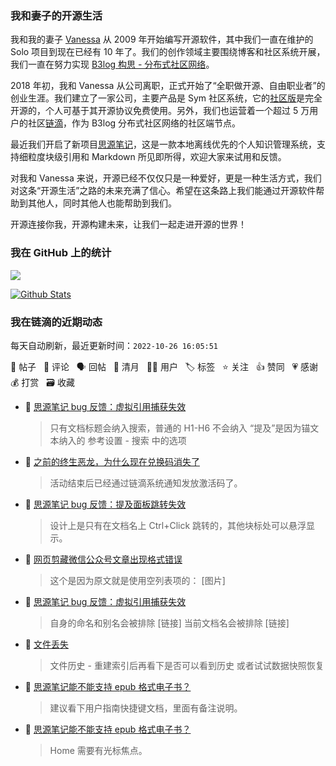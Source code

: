 ### 我和妻子的开源生活

我和我的妻子 [Vanessa](https://github.com/Vanessa219) 从 2009 年开始编写开源软件，其中我们一直在维护的 Solo 项目到现在已经有 10 年了。我们的创作领域主要围绕博客和社区系统开展，我们一直在努力实现 [B3log 构思 - 分布式社区网络](https://ld246.com/article/1546941897596)。

2018 年初，我和 Vanessa 从公司离职，正式开始了“全职做开源、自由职业者”的创业生涯。我们建立了一家公司，主要产品是 Sym 社区系统，它的[社区版](https://github.com/88250/symphony)是完全开源的，个人可基于其开源协议免费使用。另外，我们也运营着一个超过 5 万用户的社区[链滴](https://ld246.com)，作为 B3log 分布式社区网络的社区端节点。

最近我们开启了新项目[思源笔记](https://github.com/siyuan-note/siyuan)，这是一款本地离线优先的个人知识管理系统，支持细粒度块级引用和 Markdown 所见即所得，欢迎大家来试用和反馈。

对我和 Vanessa 来说，开源已经不仅仅只是一种爱好，更是一种生活方式，我们对这条“开源生活”之路的未来充满了信心。希望在这条路上我们能通过开源软件帮助到其他人，同时其他人也能帮助到我们。

开源连接你我，开源构建未来，让我们一起走进开源的世界！

### 我在 GitHub 上的统计

<a title="Hits" target="_blank" href="https://github.com/88250/88250"><img src="https://hits.b3log.org/88250/88250.svg"></a>

[![Github Stats](https://github-readme-stats.vercel.app/api?username=88250&theme=tokyonight&show_icons=true)](https://github.com/88250)

<!--events start -->

### 我在链滴的近期动态

每天自动刷新，最近更新时间：`2022-10-26 16:05:51`

📝 帖子 &nbsp; 💬 评论 &nbsp; 🗣 回帖 &nbsp; 🌙 清月 &nbsp; 👨‍💻 用户 &nbsp; 🏷️ 标签 &nbsp; ⭐️ 关注 &nbsp; 👍 赞同 &nbsp; 💗 感谢 &nbsp; 💰 打赏 &nbsp; 🗃 收藏

* 💬 [思源笔记 bug 反馈：虚拟引用捕获失效](https://ld246.com/article/1666764286802/comment/1666770828435#comments)

  > 只有文档标题会纳入搜索，普通的 H1-H6 不会纳入 “提及”是因为锚文本纳入的 参考设置 - 搜索 中的选项
* 💬 [之前的终生恶龙，为什么现在兑换码消失了](https://ld246.com/article/1666770249450/comment/1666770618736#comments)

  > 活动结束后已经通过链滴系统通知发放激活码了。
* 💬 [思源笔记 bug 反馈：提及面板跳转失效](https://ld246.com/article/1666766782897/comment/1666768585317#comments)

  > 设计上是只有在文档名上 Ctrl+Click 跳转的，其他块标处可以悬浮显示。
* 💬 [网页剪藏微信公众号文章出现格式错误](https://ld246.com/article/1666767328068/comment/1666767542941#comments)

  > 这个是因为原文就是使用空列表项的： [图片]
* 💬 [思源笔记 bug 反馈：虚拟引用捕获失效](https://ld246.com/article/1666764286802/comment/1666767367207#comments)

  > 自身的命名和别名会被排除 [链接] 当前文档名会被排除 [链接]
* 💬 [文件丢失](https://ld246.com/article/1666766557090/comment/1666767097275#comments)

  > 文件历史 - 重建索引后再看下是否可以看到历史 或者试试数据快照恢复
* 💬 [思源笔记能不能支持 epub 格式电子书？](https://ld246.com/article/1666530241807/comment/1666756039138#comments)

  > 建议看下用户指南快捷键文档，里面有备注说明。
* 💬 [思源笔记能不能支持 epub 格式电子书？](https://ld246.com/article/1666530241807/comment/1666755533824#comments)

  > Home 需要有光标焦点。


<!--events end -->
